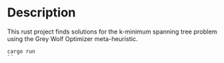 # Description
This rust project finds solutions for the k-minimum spanning tree problem using the Grey Wolf Optimizer meta-heuristic.


```
cargo run
``
